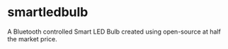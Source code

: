 # smartledbulb
A Bluetooth controlled Smart LED Bulb created using open-source at half the market price.
